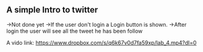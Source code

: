 ## A simple Intro to twitter 

->Not done yet 
->If the user don't login a Login button is shown.
->After login the user will see all the tweet he has been follow


A vido link: https://www.dropbox.com/s/q6k67v0d7fa59xp/lab_4.mp4?dl=0
